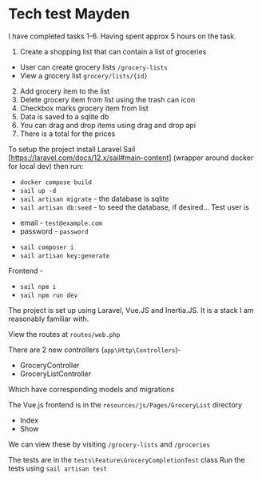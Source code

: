 # Tech test Mayden
I have completed tasks 1-6. Having spent approx 5 hours on the task.
1. Create a shopping list that can contain a list of groceries
 * User can create grocery lists `/grocery-lists`
 * View a grocery list `grocery/lists/{id}`
2. Add grocery item to the list
3. Delete grocery item from list using the trash can icon
4. Checkbox marks grocery item from list
5. Data is saved to a sqlite db
6. You can drag and drop items using drag and drop api
7. There is a total for the prices

To setup the project install Laravel Sail [https://laravel.com/docs/12.x/sail#main-content] (wrapper around docker for local dev) then run:
- `docker compose build`
- `sail up -d`
- `sail artisan migrate` - the database is sqlite
- `sail artisan db:seed` - to seed the database, if desired...
Test user is
* email - `test@example.com`
* password - `password`

- `sail composer i`
- `sail artisan key:generate`

Frontend - 
- `sail npm i`
- `sail npm run dev`

The project is set up using Laravel, Vue.JS and Inertia.JS. It is a stack I am reasonably familiar with. 

View the routes at `routes/web.php`

There are 2 new controllers (`app\Http\Controllers`)- 
* GroceryController
* GroceryListController

Which have corresponding models and migrations

The Vue.js frontend is in the `resources/js/Pages/GroceryList` directory
* Index 
* Show

We can view these by visiting `/grocery-lists` and `/groceries`

The tests are in the `tests\Feature\GroceryCompletionTest` class
Run the tests using `sail artisan test`

